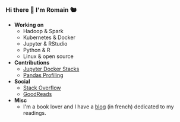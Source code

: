 ### Hi there 👋 I'm **Romain** :chipmunk:

* **Working on**
  * Hadoop & Spark
  * Kubernetes & Docker
  * Jupyter & RStudio
  * Python & R
  * Linux & open source
* **Contributions**
  * [Jupyter Docker Stacks](https://github.com/jupyter/docker-stacks)
  * [Pandas Profiling](https://github.com/pandas-profiling/pandas-profiling)
* **Social**
  * [Stack Overflow](https://stackoverflow.com/users/4413446/romain)
  * [GoodReads](https://www.goodreads.com/user/show/3079764-romain)
* **Misc**
  * I'm a book lover and I have a [blog](https://aubonroman.com) (in french) dedicated to my readings.
